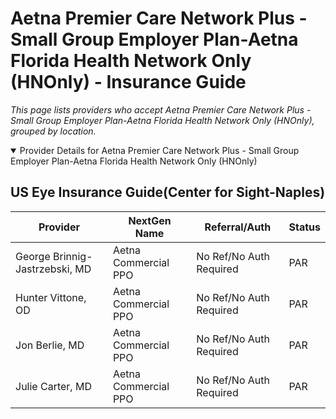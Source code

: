 # Aetna Premier Care Network Plus - Small Group Employer Plan-Aetna Florida Health Network Only (HNOnly) - Insurance Guide

*This page lists providers who accept Aetna Premier Care Network Plus - Small Group Employer Plan-Aetna Florida Health Network Only (HNOnly), grouped by location.*

<details open><summary>Provider Details for Aetna Premier Care Network Plus - Small Group Employer Plan-Aetna Florida Health Network Only (HNOnly)</summary>

## US Eye Insurance Guide(Center for Sight-Naples)

| Provider | NextGen Name | Referral/Auth | Status |
|----------|-------------|--------------|--------|
| George Brinnig-Jastrzebski, MD | Aetna Commercial PPO | No Ref/No Auth Required | PAR |
| Hunter Vittone, OD | Aetna Commercial PPO | No Ref/No Auth Required | PAR |
| Jon Berlie, MD | Aetna Commercial PPO | No Ref/No Auth Required | PAR |
| Julie Carter, MD | Aetna Commercial PPO | No Ref/No Auth Required | PAR |

</details>

